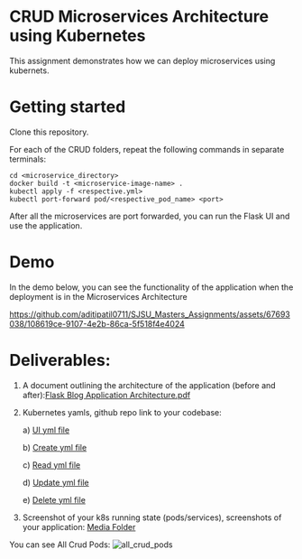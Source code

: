 # CRUD Microservices Architecture using Kubernetes
This assignment demonstrates how we can deploy microservices using kubernets.

# Getting started
Clone this repository.

For each of the CRUD folders, repeat the following commands in separate terminals:

```shell
cd <microservice_directory>
docker build -t <microservice-image-name> .
kubectl apply -f <respective.yml>
kubectl port-forward pod/<respective_pod_name> <port> 
```

After all the microservices are port forwarded, you can run the Flask UI and use the application.


# Demo
In the demo below, you can see the functionality of the application when the deployment is in the Microservices Architecture

https://github.com/aditipatil0711/SJSU_Masters_Assignments/assets/67693038/108619ce-9107-4e2b-86ca-5f518f4e4024

# Deliverables:

1) A document outlining the architecture of the application (before and after):[Flask Blog Application Architecture.pdf](https://github.com/aditipatil0711/SJSU_Masters_Assignments/files/12734074/Flask.Blog.Application.Architecture.pdf)

2) Kubernetes yamls, github repo link to your codebase:

    a) [UI yml file ](https://github.com/aditipatil0711/SJSU_Masters_Assignments/blob/4b0c95b06473e801843d10acdaf30e1dba239bd8/CMPE272_Enterprise_Software_Platforms/Assignment_2/flask_blog_ui/ui.yml)

    b) [Create yml file](https://github.com/aditipatil0711/SJSU_Masters_Assignments/blob/4b0c95b06473e801843d10acdaf30e1dba239bd8/CMPE272_Enterprise_Software_Platforms/Assignment_2/flask_blog_create/create.yml)

    c) [Read yml file](https://github.com/aditipatil0711/SJSU_Masters_Assignments/blob/4b0c95b06473e801843d10acdaf30e1dba239bd8/CMPE272_Enterprise_Software_Platforms/Assignment_2/flask_blog_read/read.yml)

    d) [Update yml file](https://github.com/aditipatil0711/SJSU_Masters_Assignments/blob/4b0c95b06473e801843d10acdaf30e1dba239bd8/CMPE272_Enterprise_Software_Platforms/Assignment_2/flask_blog_update/update.yml)

    e) [Delete yml file](https://github.com/aditipatil0711/SJSU_Masters_Assignments/blob/6d18ed02a5356d863462556d2e6cc48ba59f69a2/CMPE272_Enterprise_Software_Platforms/Assignment_2/flask_blog_delete/delete.yml)

3) Screenshot of your k8s running state (pods/services), screenshots of your application: [Media Folder](https://github.com/aditipatil0711/SJSU_Masters_Assignments/tree/37881f44ecf194c67b1bea63b315bee0e20a2ae8/CMPE272_Enterprise_Software_Platforms/Assignment_2/media)

You can see All Crud Pods:
![all_crud_pods](https://github.com/aditipatil0711/SJSU_Masters_Assignments/assets/67693038/cf566ceb-b9b6-4e40-93a4-e3be96dae7ee)



